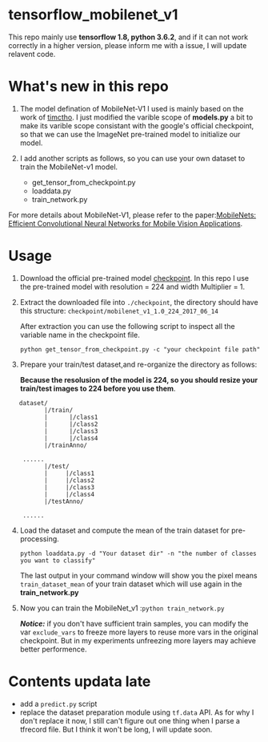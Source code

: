 # tensorflow_mobilenet_v1
This repo mainly use **tensorflow 1.8, python 3.6.2**, and if it can not work correctly in a higher version, please inform me with a issue, I will update relavent code. 
# What's new in this repo
1. The model defination of MobileNet-V1 I used is mainly based on the work of [timctho](https://github.com/timctho/mobilenet-v2-tensorflow). I just modified the varible scope of **models.py** a bit to make its varible scope consistant with the google's official checkpoint, so that we can use the ImageNet pre-trained model to initialize our model.

2. I add another scripts as follows, so you can use your own dataset to train the MobileNet-v1 model.
   + get_tensor_from_checkpoint.py
   + loaddata.py
   + train_network.py

For more details about MobileNet-V1, please refer to the paper:[MobileNets: Efficient Convolutional Neural Networks for Mobile Vision
Applications](https://arxiv.org/pdf/1704.04861.pdf).

# Usage
1. Download the official pre-trained model [checkpoint](https://ai.googleblog.com/2017/06/mobilenets-open-source-models-for.html).
In this repo I use the pre-trained model with resolution = 224 and width Multiplier = 1.

2. Extract the downloaded file into ```./checkpoint```, the directory should have this structure:
``` checkpoint/mobilenet_v1_1.0_224_2017_06_14 ```

   After extraction you can use the following script to inspect all the variable name in the checkpoint file.
   
   ```python get_tensor_from_checkpoint.py -c "your checkpoint file path"```

3. Prepare your train/test dataset,and re-organize the directory as follows:
   
   **Because the resolusion of the model is 224, so you should resize your train/test images to 224 before you use them**. 
``` 
   dataset/
          |/train/
          |      |/class1
          |      |/class2
          |      |/class3
          |      |/class4
          |/trainAnno/
          
    ......
          |/test/
          |     |/class1
          |     |/class2
          |     |/class3
          |     |/class4
          |/testAnno/
          
    ...... 
  ```  
4. Load the dataset and compute the mean of the train dataset for pre-processing.
    
    ```python loaddata.py -d "Your dataset dir" -n "the number of classes you want to classify"```
    
   The last output in your command window will show you the pixel means ```train_dataset_mean``` of your train dataset which will use      again in the **train_network.py** 
    
5. Now you can train the MobileNet_v1 :```python train_network.py```

   ***Notice:*** if you don't have sufficient train samples, you can modify the var ```exclude_vars``` to freeze more layers to reuse more vars in the original checkpoint. But in my experiments unfreezing more layers may achieve better performence. 
   
# Contents updata late
+ add a ```predict.py``` script
+ replace the dataset preparation module using ```tf.data``` API. 
  As for why I don't replace it now, I still can't figure out one thing when I parse a tfrecord file.
  But I think it won't be long, I will update soon.
